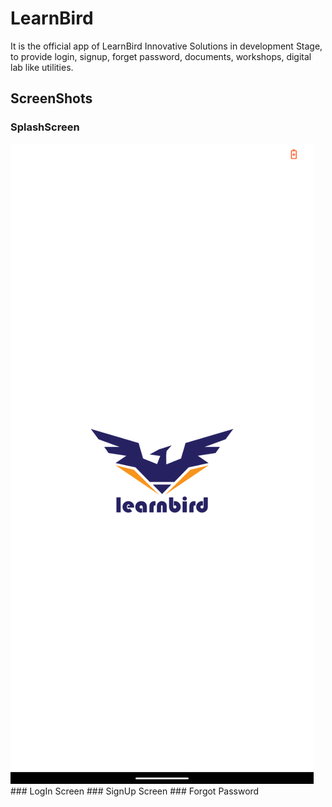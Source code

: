 # LearnBird
It is the official app of LearnBird Innovative Solutions in development Stage, to provide login, signup, forget password, documents, workshops, digital lab like utilities.
## ScreenShots
### SplashScreen
<img src=https://github.com/subho57/LearnBird/blob/master/Screenshots/SplashScreen.png height="50%">
### LogIn Screen
### SignUp Screen
### Forgot Password
